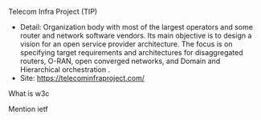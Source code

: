 
Telecom Infra Project (TIP)
- Detail: Organization body with most of the largest operators and some router and network software vendors. Its main objective is to design a vision for an open service provider architecture. The focus is on specifying target requirements and architectures for disaggregated routers, O-RAN, open converged networks, and Domain and Hierarchical orchestration .
- Site: https://telecominfraproject.com/

What is w3c

Mention ietf